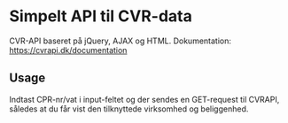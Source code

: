 # Simpelt API til CVR-data
CVR-API baseret på jQuery, AJAX og HTML. Dokumentation: https://cvrapi.dk/documentation

## Usage
Indtast CPR-nr/vat i input-feltet og der sendes en GET-request til CVRAPI, således at du får vist den tilknyttede virksomhed og beliggenhed.
